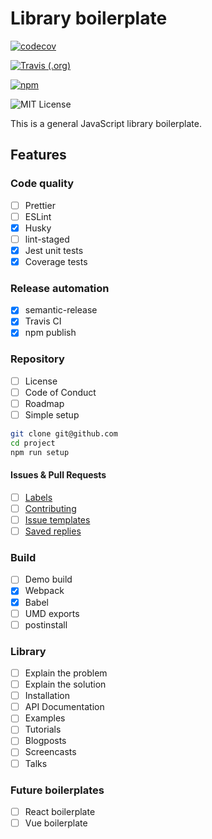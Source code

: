 # Library boilerplate

[![codecov](https://codecov.io/gh/estevanmaito/library-boilerplate/branch/master/graph/badge.svg)](https://codecov.io/gh/estevanmaito/library-boilerplate)

[![Travis (.org)](https://img.shields.io/travis/estevanmaito/library-boilerplate)](https://travis-ci.com/github/estevanmaito/library-boilerplate)

[![npm](https://img.shields.io/npm/v/mylibrary-boilerplate)](https://www.npmjs.com/package/mylibrary-boilerplate)

![MIT License](https://img.shields.io/github/license/estevanmaito/library-boilerplate)

This is a general JavaScript library boilerplate.

## Features

### Code quality

- [ ] Prettier
- [ ] ESLint
- [x] Husky
- [ ] lint-staged
- [x] Jest unit tests
- [x] Coverage tests

### Release automation

- [x] semantic-release
- [x] Travis CI
- [x] npm publish

### Repository

- [ ] License
- [ ] Code of Conduct
- [ ] Roadmap
- [ ] Simple setup

```sh
git clone git@github.com
cd project
npm run setup
```

#### Issues & Pull Requests

- [ ] [Labels](https://help.github.com/en/github/managing-your-work-on-github/creating-a-label)
- [ ] [Contributing](https://help.github.com/en/github/building-a-strong-community/setting-guidelines-for-repository-contributors)
- [ ] [Issue templates](https://help.github.com/en/github/building-a-strong-community/about-issue-and-pull-request-templates#issue-templates)
- [ ] [Saved replies](https://help.github.com/en/github/writing-on-github/working-with-saved-replies)

### Build

- [ ] Demo build
- [x] Webpack
- [x] Babel
- [ ] UMD exports
- [ ] postinstall

### Library

- [ ] Explain the problem
- [ ] Explain the solution
- [ ] Installation
- [ ] API Documentation
- [ ] Examples
- [ ] Tutorials
- [ ] Blogposts
- [ ] Screencasts
- [ ] Talks

### Future boilerplates

- [ ] React boilerplate
- [ ] Vue boilerplate
